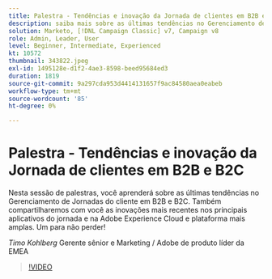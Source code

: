 ```yaml
---
title: Palestra - Tendências e inovação da Jornada de clientes em B2B e B2C
description: saiba mais sobre as últimas tendências no Gerenciamento de Jornadas do cliente em B2B e B2C
solution: Marketo, [!DNL Campaign Classic] v7, Campaign v8
role: Admin, Leader, User
level: Beginner, Intermediate, Experienced
kt: 10572
thumbnail: 343822.jpeg
exl-id: 1495128e-d1f2-4ae3-8598-beed95684ed3
duration: 1819
source-git-commit: 9a297cda953d4414131657f9ac84580aea0eabeb
workflow-type: tm+mt
source-wordcount: '85'
ht-degree: 0%

---
```


# Palestra - Tendências e inovação da Jornada de clientes em B2B e B2C

Nesta sessão de palestras, você aprenderá sobre as últimas tendências no Gerenciamento de Jornadas do cliente em B2B e B2C. Também compartilharemos com você as inovações mais recentes nos principais aplicativos do jornada e na Adobe Experience Cloud e plataforma mais amplas. Um para não perder!

*Timo Kohlberg* Gerente sênior e Marketing / Adobe de produto líder da EMEA

>[!VIDEO](https://video.tv.adobe.com/v/343822/?quality=12&learn=on)
